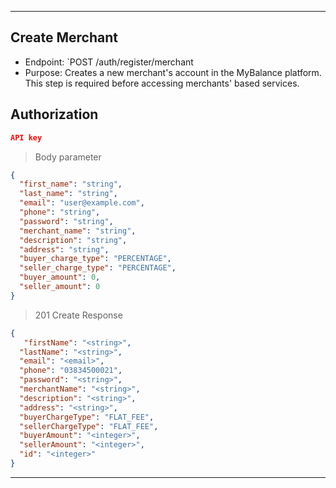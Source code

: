 
----------------------------------------------------------------------------------
## Create Merchant
* Endpoint: `POST /auth/register/merchant
* Purpose: Creates a new merchant's account in the MyBalance platform. This step is required before accessing merchants' based services.

## Authorization
```json
API key
```

> Body parameter

```json
{
  "first_name": "string",
  "last_name": "string",
  "email": "user@example.com",
  "phone": "string",
  "password": "string",
  "merchant_name": "string",
  "description": "string",
  "address": "string",
  "buyer_charge_type": "PERCENTAGE",
  "seller_charge_type": "PERCENTAGE",
  "buyer_amount": 0,
  "seller_amount": 0
}
```

> 201 Create  Response
```json
{
   "firstName": "<string>",
  "lastName": "<string>",
  "email": "<email>",
  "phone": "03834500021",
  "password": "<string>",
  "merchantName": "<string>",
  "description": "<string>",
  "address": "<string>",
  "buyerChargeType": "FLAT_FEE",
  "sellerChargeType": "FLAT_FEE",
  "buyerAmount": "<integer>",
  "sellerAmount": "<integer>",
  "id": "<integer>"
}
```
----------------------------------------------------------------------------------